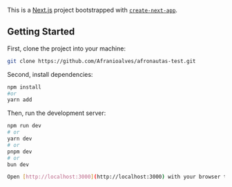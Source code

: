 This is a [Next.js](https://nextjs.org/) project bootstrapped with [`create-next-app`](https://github.com/vercel/next.js/tree/canary/packages/create-next-app).

## Getting Started

First, clone the project into your machine:

```bash
git clone https://github.com/Afranioalves/afronautas-test.git
```

Second, install dependencies:

```bash
npm install
#or 
yarn add
```

Then, run the development server:

```bash
npm run dev
# or
yarn dev
# or
pnpm dev
# or
bun dev

Open [http://localhost:3000](http://localhost:3000) with your browser to see the result.
